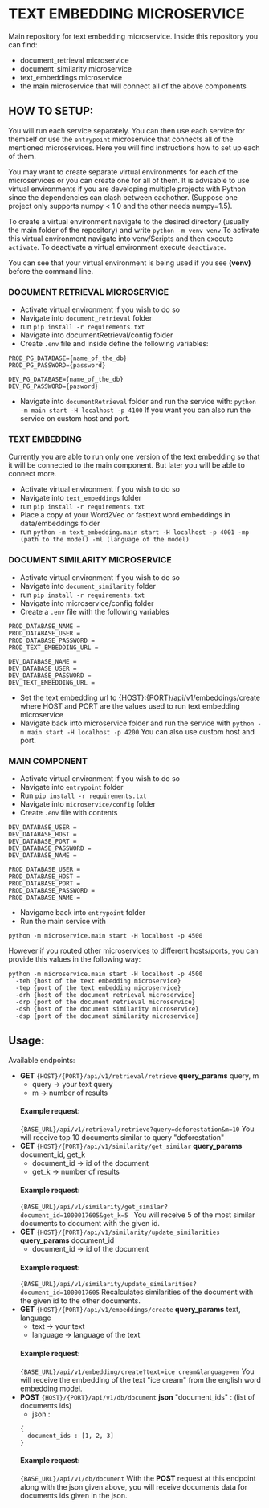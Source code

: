 # TEXT EMBEDDING MICROSERVICE

Main repository for text embedding microservice. Inside this repository you can find:
* document_retrieval microservice
* document_similarity microservice
* text_embeddings microservice
* the main microservice that will connect all of the above components

## HOW TO SETUP:

You will run each service separately. You can then use each service for themself or use the `entrypoint` microservice that connects all of the mentioned microservices. Here you will find instructions how to set up each of them.

You may want to create separate virtual environments for each of the microservices or you can create one for all of them. It is advisable to use virtual environments if you are developing multiple projects with Python since the dependencies can clash between eachother. (Suppose one project only supports numpy < 1.0 and the other needs numpy=1.5).

To create a virtual environment navigate to the desired directory (usually the main folder of the repository) and write
`python -m venv venv`
To activate this virtual environment navigate into venv/Scripts and then execute `activate`.
To deactivate a virtual environment execute `deactivate`.

You can see that your virtual environment is being used if you see __(venv)__ before the command line.

### DOCUMENT RETRIEVAL MICROSERVICE

* Activate virtual environment if you wish to do so
* Navigate into `document_retrieval` folder
* run `pip install -r requirements.txt`
* Navigate into documentRetrieval/config folder
* Create `.env` file and inside define the following variables:
```
PROD_PG_DATABASE={name_of_the_db}
PROD_PG_PASSWORD={password}

DEV_PG_DATABASE={name_of_the_db}
DEV_PG_PASSWORD={pasword}
```
* Navigate into `documentRetrieval` folder and run the service with:
`python -m main start -H localhost -p 4100`
If you want you can also run the service on custom host and port.

### TEXT EMBEDDING

Currently you are able to run only one version of the text embedding so that it will be connected to the main component. But later you will be able to connect more.

* Activate virtual environment if you wish to do so
* Navigate into `text_embeddings` folder
* run `pip install -r requirements.txt`
* Place a copy of your Word2Vec or fasttext word embeddings in data/embeddings folder
* run `python -m text_embedding.main start -H localhost -p 4001 -mp (path to the model) -ml (language of the model)`

### DOCUMENT SIMILARITY MICROSERVICE

* Activate virtual environment if you wish to do so
* Navigate into `document_similarity` folder
* run `pip install -r requirements.txt`
* Navigate into microservice/config folder
* Create a `.env` file with the following variables
```
PROD_DATABASE_NAME =
PROD_DATABASE_USER =
PROD_DATABASE_PASSWORD =
PROD_TEXT_EMBEDDING_URL =

DEV_DATABASE_NAME =
DEV_DATABASE_USER =
DEV_DATABASE_PASSWORD =
DEV_TEXT_EMBEDDING_URL =
```
* Set the text embedding url to {HOST}:{PORT}/api/v1/embeddings/create where HOST and PORT are the values used to run text embedding microservice
* Navigate back into microservice folder and run the service with
`python -m main start -H localhost -p 4200`
You can also use custom host and port.

### MAIN COMPONENT

* Activate virtual environment if you wish to do so
* Navigate into `entrypoint` folder
* Run `pip install -r requirements.txt`
* Navigate into `microservice/config` folder
* Create `.env` file with contents   
```
DEV_DATABASE_USER = 
DEV_DATABASE_HOST = 
DEV_DATABASE_PORT = 
DEV_DATABASE_PASSWORD =
DEV_DATABASE_NAME = 

PROD_DATABASE_USER = 
PROD_DATABASE_HOST = 
PROD_DATABASE_PORT = 
PROD_DATABASE_PASSWORD = 
PROD_DATABASE_NAME = 
```
* Navigame back into `entrypoint` folder
* Run the main service with
```
python -m microservice.main start -H localhost -p 4500
```
However if you routed other microservices to different hosts/ports, you can provide this values in the following way:
```
python -m microservice.main start -H localhost -p 4500
  -teh {host of the text embedding microservice}
  -tep {port of the text embedding microservice}
  -drh {host of the document retrieval microservice}
  -drp {port of the document retrieval microservice}
  -dsh {host of the document similarity microservice}
  -dsp {port of the document similarity microservice}
```

## Usage:

Available endpoints:
* **GET** `{HOST}/{PORT}/api/v1/retrieval/retrieve` __query_params__ query, m
  * query -> your text query
  * m -> number of results
  #### Example request:
  ```{BASE_URL}/api/v1/retrieval/retrieve?query=deforestation&m=10```
  You will receive top 10 documents similar to query "deforestation"
* **GET** `{HOST}/{PORT}/api/v1/similarity/get_similar` __query_params__ document_id, get_k
  * document_id -> id of the document
  * get_k -> number of results
  #### Example request:
  ```{BASE_URL}/api/v1/similarity/get_similar?document_id=1000017605&get_k=5 ```
  You will receive 5 of the most similar documents to document with the given id.
* **GET** `{HOST}/{PORT}/api/v1/similarity/update_similarities` __query_params__ document_id
  * document_id -> id of the document
  #### Example request:
  ```{BASE_URL}/api/v1/similarity/update_similarities?document_id=1000017605```
  Recalculates similarities of the document with the given id to the other documents.
* **GET** `{HOST}/{PORT}/api/v1/embeddings/create` __query_params__ text, language
  * text -> your text
  * language -> language of the text
  #### Example request:
  ```{BASE_URL}/api/v1/embedding/create?text=ice cream&language=en```
  You will receive the embedding of the text "ice cream" from the english word embedding model.
* **POST** `{HOST}/{PORT}/api/v1/db/document` __json__ "document_ids" : (list of documents ids)
  * json :
  ```
  {
    document_ids : [1, 2, 3]
  }
  ```
  #### Example request:
  ```{BASE_URL}/api/v1/db/document```
  With the **POST** request at this endpoint along with the json given above, you will receive documents data for documents ids given in the json.